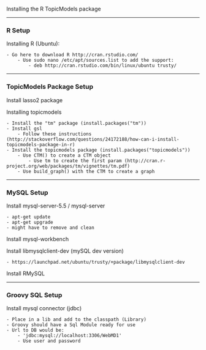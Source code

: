 Installing the R TopicModels package

---------------------------------------------------

### R Setup

Installing R (Ubuntu):

	- Go here to download R http://cran.rstudio.com/
		- Use sudo nano /etc/apt/sources.list to add the support:
			- deb http://cran.rstudio.com/bin/linux/ubuntu trusty/


---------------------------------------------------

### TopicModels Package Setup

Install lasso2 package

Installing topicmodels
	
	- Install the "tm" package (install.packages("tm"))
	- Install gsl
		- Follow these instructions (http://stackoverflow.com/questions/24172188/how-can-i-install-topicmodels-package-in-r)
	- Install the topicmodels package (install.packages("topicmodels"))
        - Use CTM() to create a CTM object
            - Use tm to create the first param (http://cran.r-project.org/web/packages/tm/vignettes/tm.pdf)
        - Use build_graph() with the CTM to create a graph
	


---------------------------------------------------

### MySQL Setup

Install mysql-server-5.5 / mysql-server

	- apt-get update 
	- apt-get upgrade
	- might have to remove and clean

Install mysql-workbench
	
Install libmysqlclient-dev (mySQL dev version)
	
	- https://launchpad.net/ubuntu/trusty/+package/libmysqlclient-dev

Install RMySQL


---------------------------------------------------

### Groovy SQL Setup

Install mysql connector (jdbc)

    - Place in a lib and add to the classpath (Library)
    - Groovy should have a Sql Module ready for use
    - Url to DB would be:
        - 'jdbc:mysql://localhost:3306/WebMD1'
        - Use user and password

